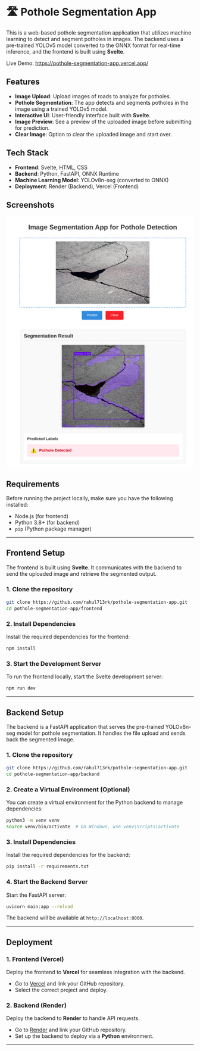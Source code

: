 # 🛣️ Pothole Segmentation App

This is a web-based pothole segmentation application that utilizes machine learning to detect and segment potholes in images. The backend uses a pre-trained YOLOv5 model converted to the ONNX format for real-time inference, and the frontend is built using **Svelte**.

Live Demo: https://pothole-segmentation-app.vercel.app/

## Features

* **Image Upload**: Upload images of roads to analyze for potholes.
* **Pothole Segmentation**: The app detects and segments potholes in the image using a trained YOLOv5 model.
* **Interactive UI**: User-friendly interface built with **Svelte**.
* **Image Preview**: See a preview of the uploaded image before submitting for prediction.
* **Clear Image**: Option to clear the uploaded image and start over.

## Tech Stack

* **Frontend**: Svelte, HTML, CSS
* **Backend**: Python, FastAPI, ONNX Runtime
* **Machine Learning Model**: YOLOv8n-seg (converted to ONNX)
* **Deployment**: Render (Backend), Vercel (Frontend)

## Screenshots

![](./images/ss1.png)
![](./images/ss2.png)

## Requirements

Before running the project locally, make sure you have the following installed:

* Node.js (for frontend)
* Python 3.8+ (for backend)
* `pip` (Python package manager)

---

## Frontend Setup

The frontend is built using **Svelte**. It communicates with the backend to send the uploaded image and retrieve the segmented output.

### 1. Clone the repository

```bash
git clone https://github.com/rahul713rk/pothole-segmentation-app.git
cd pothole-segmentation-app/frontend
```

### 2. Install Dependencies

Install the required dependencies for the frontend:

```bash
npm install
```

### 3. Start the Development Server

To run the frontend locally, start the Svelte development server:

```bash
npm run dev
```

---

## Backend Setup

The backend is a FastAPI application that serves the pre-trained YOLOv8n-seg model for pothole segmentation. It handles the file upload and sends back the segmented image.

### 1. Clone the repository

```bash
git clone https://github.com/rahul713rk/pothole-segmentation-app.git
cd pothole-segmentation-app/backend
```

### 2. Create a Virtual Environment (Optional)

You can create a virtual environment for the Python backend to manage dependencies:

```bash
python3 -m venv venv
source venv/bin/activate  # On Windows, use venv\Scripts\activate
```

### 3. Install Dependencies

Install the required dependencies for the backend:

```bash
pip install -r requirements.txt
```

### 4. Start the Backend Server

Start the FastAPI server:

```bash
uvicorn main:app --reload
```

The backend will be available at `http://localhost:8000`.

---

## Deployment

### 1. Frontend (Vercel)

Deploy the frontend to **Vercel** for seamless integration with the backend.

* Go to [Vercel](https://vercel.com/) and link your GitHub repository.
* Select the correct project and deploy.

### 2. Backend (Render)

Deploy the backend to **Render** to handle API requests.

* Go to [Render](https://render.com/) and link your GitHub repository.
* Set up the backend to deploy via a **Python** environment.

---
